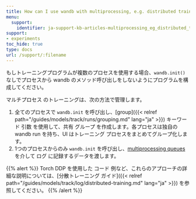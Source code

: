 ```yaml
---
title: How can I use wandb with multiprocessing, e.g. distributed training?
menu:
  support:
    identifier: ja-support-kb-articles-multiprocessing_eg_distributed_training
support:
- experiments
toc_hide: true
type: docs
url: /support/:filename
---
```


もしトレーニングプログラムが複数のプロセスを使用する場合、`wandb.init()` なしでプロセスから wandb のメソッド呼び出しをしないようにプログラムを構成してください。

マルチプロセス のトレーニングは、次の方法で管理します。

1. 全てのプロセスで `wandb.init` を呼び出し、[group]({{< relref path="/guides/models/track/runs/grouping.md" lang="ja" >}}) キーワード 引数 を使用して、共有 グループ を作成します。各プロセスは独自の wandb run を持ち、UI はトレーニング プロセスをまとめてグループ化します。
2. 1つのプロセスからのみ `wandb.init` を呼び出し、[multiprocessing queues](https://docs.python.org/3/library/multiprocessing.html#exchanging-objects-between-processes) を介して ログ に記録するデータを渡します。

{{% alert %}}
Torch DDP を使用した コード 例など、これらのアプローチの詳細な説明については、[分散トレーニング ガイド]({{< relref path="/guides/models/track/log/distributed-training.md" lang="ja" >}}) を参照してください。
{{% /alert %}}

